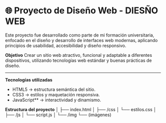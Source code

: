 # 🌐 Proyecto de Diseño Web - DIESÑO WEB

Este proyecto fue desarrollado como parte de mi formación universitaria, enfocado en el diseño y desarrollo de interfaces web modernas, aplicando principios de usabilidad, accesibilidad y diseño responsivo.

**Objetivo**
Crear un sitio web atractivo, funcional y adaptable a diferentes dispositivos, utilizando tecnologías web estándar y buenas prácticas de diseño.

---

**Tecnologías utilizadas**
- HTML5 → estructura semántica del sitio.  
- CSS3 → estilos y maquetación responsiva.  
- JavaScript** → interactividad y dinamismo.

**Estructura del proyecto**
│
├── index.html
│
├── /css
│ └── estilos.css
│
├── /js
│ └── script.js
│
└── /img
└── (imágenes)


